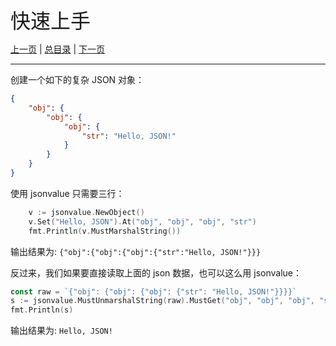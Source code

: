 <font size=6>快速上手</font>

[上一页](./01_introduction.md) | [总目录](./README.md) | [下一页](./03_set.md)

---

创建一个如下的复杂 JSON 对象：

```json
{
	"obj": {
		"obj": {
			"obj": {
				"str": "Hello, JSON!"
			}
		}
	}
}
```

使用 jsonvalue 只需要三行：

```go
	v := jsonvalue.NewObject()
	v.Set("Hello, JSON").At("obj", "obj", "obj", "str")
	fmt.Println(v.MustMarshalString())
```

输出结果为: `{"obj":{"obj":{"obj":{"str":"Hello, JSON!"}}}`

反过来，我们如果要直接读取上面的 json 数据，也可以这么用 jsonvalue：

```go
const raw = `{"obj": {"obj": {"obj": {"str": "Hello, JSON!"}}}}`
s := jsonvalue.MustUnmarshalString(raw).MustGet("obj", "obj", "obj", "str").String()
fmt.Println(s)
```

输出结果为: `Hello, JSON!`


